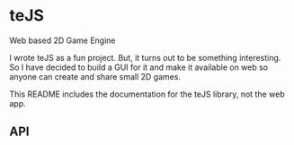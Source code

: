 # teJS
Web based 2D Game Engine

I wrote teJS as a fun project. But, it turns out to be something interesting.
So I have decided to build a GUI for it and make it available on web so anyone can
create and share small 2D games.

This README includes the documentation for the teJS library, not the web app.

## API
